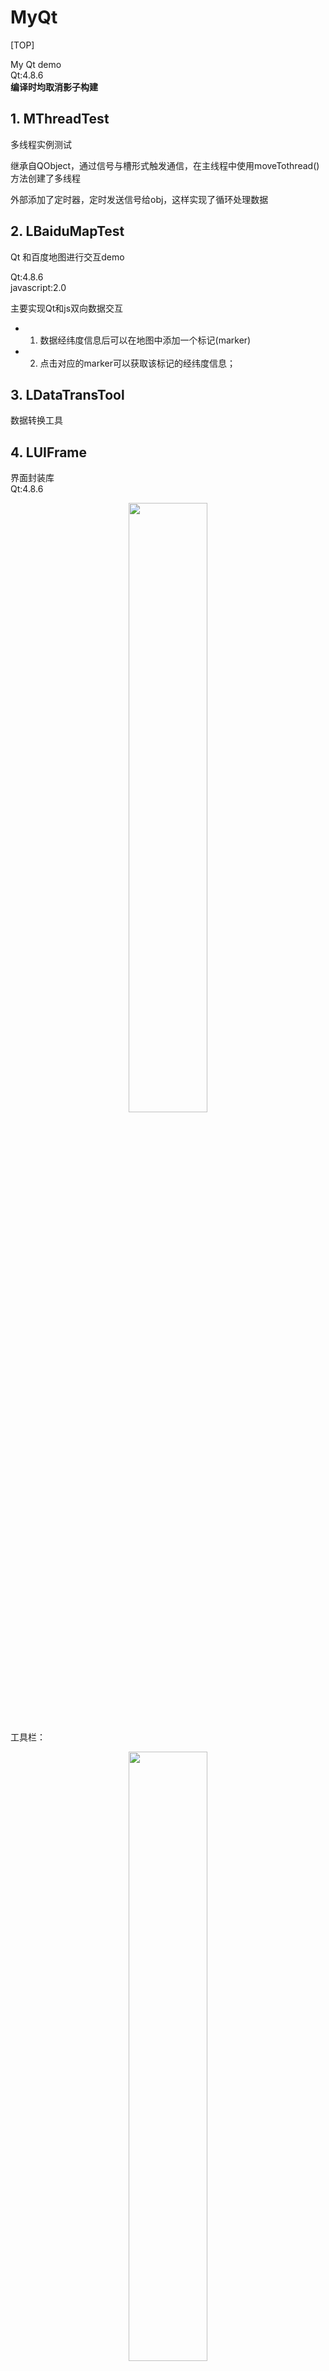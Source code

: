 # MyQt
[TOP]

My Qt demo  
Qt:4.8.6    
**编译时均取消影子构建**

## 1. MThreadTest
多线程实例测试

继承自QObject，通过信号与槽形式触发通信，在主线程中使用moveTothread()方法创建了多线程

外部添加了定时器，定时发送信号给obj，这样实现了循环处理数据

## 2. LBaiduMapTest
Qt 和百度地图进行交互demo  

Qt:4.8.6    
javascript:2.0  

主要实现Qt和js双向数据交互

* 1. 数据经纬度信息后可以在地图中添加一个标记(marker)
* 2. 点击对应的marker可以获取该标记的经纬度信息；


## 3. LDataTransTool
数据转换工具

## 4. LUIFrame
界面封装库  
Qt:4.8.6  
<center>
<img src="/screen/luiframe_project.png" width="50%" height="50%" />
</center>

工具栏： 
<center>
<img src="/screen/luiframe.png" width="50%" height="50%" />
</center>


横排工具栏 ： 
<center>
<img src="/screen/luiframe2.png" width="50%" height="50%" />
</center>

## 5. TableView嵌入CheckBox

TableView嵌入CheckBox，采用自定义委托和模型

**实现的主要功能：**
1. 动态插入数据；
2. 动态删除数据；
3. 支持多选/全部选中对数据进行删除；
4. 对数据进行动态修改(**待完成**)

<center>
<img src="/screen/tableview.png" width="50%" height="50%" />
</center>

<center>
<img src="/screen/tableview2.png" width="50%" height="50%" />
</center>


## 6. 串口助手  
<center>
<img src="/screen/serialTool.png" width="50%" height="50%" />
</center>

## 7. 饼状图雏形

| OS   | W7 64b    |
| --- | --- |
|  Qt   | 4.8.6    |
| 编译器 | mingw32 |

...待完善   

<center>
<img src="/screen/pieChartDemo.png" width="50%" height="50%" />
</center>

<center>
<img src="/screen/pieChartDemo2.png" width="50%" height="50%" />
</center>

![](/screen/pieChartDemo3.png)

## 8. LXmlDemo

- XML文件操作demo

## 9. SVGPicOperator

- SVG图片操作

## 10.[LMThreadOP](/LMThreadOP/)

- 多线程操作，加快计算速度

使用QQueue创建了一个消息队列，消费者线程从中读取数据，处理后通过信号将结果发送出去.

![](/screen/thread.png)

[参考文章地址](https://segmentfault.com/a/1190000010261721)

## 11.[LQImageOP](/LQImageOP)

>QImage操作图像像素

![示例](/screen/LQImageOP.png)

## 12. [LListWidgetPaging](/LListWidgetPaging)

QListWidget元素进行分页展示
![LListWidgetPaging](/screen/LListWidgetPaging.png)

```C++
分页存储过程或者页面分页中的分页算法:

int pagesize // 每页记录数

int recordcount // 总记录数

int pagecount // 总页数

pagecount=(recordcount+pagesize-1)/pagesize

此方法得出的结果为实际页码

pagecount=(recordcount-1)/pagesize

此方法得出的结果为实际页码-1
```

# change log

- V0.0.6 添加python和Qt混合编程demo(PythonQtDemo);
- V0.0.7 添加XML操作demo
- V0.0.8 添加SVG图片属性值修改demo
- V0.0.9 添加多线程demo
- V0.1.0 添加QImage操作图像素
- V0.1.1 添加QListWidget分页排序

